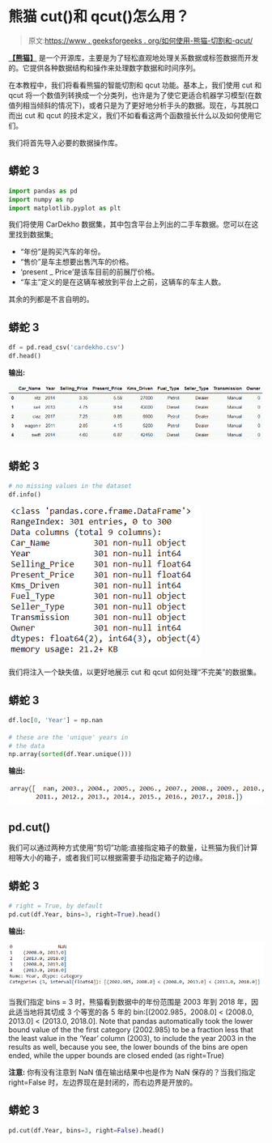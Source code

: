 # 熊猫 cut()和 qcut()怎么用？

> 原文:[https://www . geeksforgeeks . org/如何使用-熊猫-切割和-qcut/](https://www.geeksforgeeks.org/how-to-use-pandas-cut-and-qcut/)

[**【熊猫】**](https://www.geeksforgeeks.org/introduction-to-pandas-in-python/) 是一个开源库，主要是为了轻松直观地处理关系数据或标签数据而开发的。它提供各种数据结构和操作来处理数字数据和时间序列。

在本教程中，我们将看看熊猫的智能切割和 qcut 功能。基本上，我们使用 cut 和 qcut 将一个数值列转换成一个分类列，也许是为了使它更适合机器学习模型(在数值列相当倾斜的情况下)，或者只是为了更好地分析手头的数据。现在，与其脱口而出 cut 和 qcut 的技术定义，我们不如看看这两个函数擅长什么以及如何使用它们。

我们将首先导入必要的数据操作库。

## 蟒蛇 3

```py
import pandas as pd
import numpy as np
import matplotlib.pyplot as plt
```

我们将使用 CarDekho 数据集，其中包含平台上列出的二手车数据。您可以在这里找到数据集[:](https://www.kaggle.com/nehalbirla/vehicle-dataset-from-cardekho)

*   “年份”是购买汽车的年份。
*   “售价”是车主想要出售汽车的价格。
*   ‘present _ Price’是该车目前的前展厅价格。
*   “车主”定义的是在这辆车被放到平台上之前，这辆车的车主人数。

其余的列都是不言自明的。

## 蟒蛇 3

```py
df = pd.read_csv('cardekho.csv')
df.head()
```

**输出:**

![df_head](img/1a2e3212f971bb0bd58f0a91e8874bb7.png)

## 蟒蛇 3

```py
# no missing values in the dataset
df.info()
```

![df_info](img/356f986a55fca5eff5289d366979f7f6.png)

我们将注入一个缺失值，以更好地展示 cut 和 qcut 如何处理“不完美”的数据集。

## 蟒蛇 3

```py
df.loc[0, 'Year'] = np.nan

# these are the 'unique' years in
# the data
np.array(sorted(df.Year.unique()))
```

**输出:**

![unique_yrs](img/28467410e1483682c7d1ef66541b9b22.png)

## pd.cut()

我们可以通过两种方式使用“剪切”功能:直接指定箱子的数量，让熊猫为我们计算相等大小的箱子，或者我们可以根据需要手动指定箱子的边缘。

## 蟒蛇 3

```py
# right = True, by default
pd.cut(df.Year, bins=3, right=True).head()
```

**输出:**

![cut1](img/20b621d9c14776c68d748ed8f5c03bdd.png)

当我们指定 bins = 3 时，熊猫看到数据中的年份范围是 2003 年到 2018 年，因此适当地将其切成 3 个等宽的各 5 年的 bin:[(2002.985，2008.0] < (2008.0, 2013.0] < (2013.0, 2018.0]. Note that pandas automatically took the lower bound value of the the first category (2002.985) to be a fraction less that the least value in the ‘Year’ column (2003), to include the year 2003 in the results as well, because you see, the lower bounds of the bins are open ended, while the upper bounds are closed ended (as right=True)

**注意:** 你有没有注意到 NaN 值在输出结果中也是作为 NaN 保存的？当我们指定 right=False 时，左边界现在是封闭的，而右边界是开放的。

## 蟒蛇 3

```py
pd.cut(df.Year, bins=3, right=False).head()
```